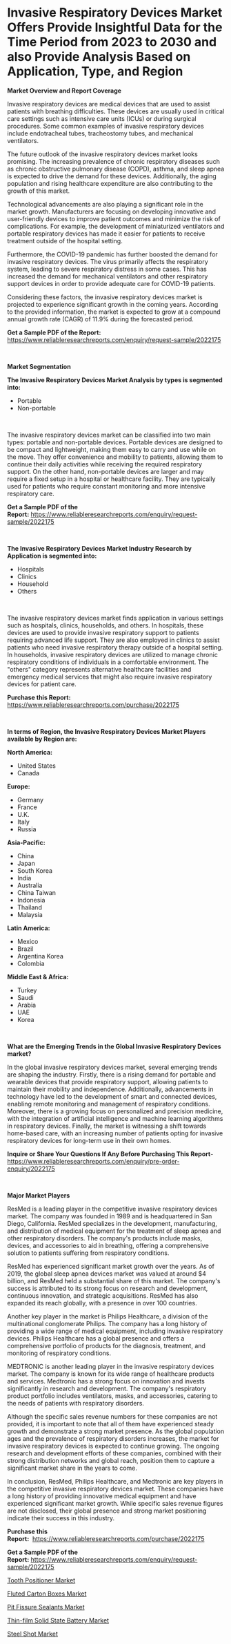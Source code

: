 <p><h1>Invasive Respiratory Devices Market Offers Provide Insightful Data for the Time Period from 2023 to 2030 and also Provide Analysis Based on Application, Type, and Region</h1></p><p><strong>Market Overview and Report Coverage</strong></p>
<p><p>Invasive respiratory devices are medical devices that are used to assist patients with breathing difficulties. These devices are usually used in critical care settings such as intensive care units (ICUs) or during surgical procedures. Some common examples of invasive respiratory devices include endotracheal tubes, tracheostomy tubes, and mechanical ventilators.</p><p>The future outlook of the invasive respiratory devices market looks promising. The increasing prevalence of chronic respiratory diseases such as chronic obstructive pulmonary disease (COPD), asthma, and sleep apnea is expected to drive the demand for these devices. Additionally, the aging population and rising healthcare expenditure are also contributing to the growth of this market.</p><p>Technological advancements are also playing a significant role in the market growth. Manufacturers are focusing on developing innovative and user-friendly devices to improve patient outcomes and minimize the risk of complications. For example, the development of miniaturized ventilators and portable respiratory devices has made it easier for patients to receive treatment outside of the hospital setting.</p><p>Furthermore, the COVID-19 pandemic has further boosted the demand for invasive respiratory devices. The virus primarily affects the respiratory system, leading to severe respiratory distress in some cases. This has increased the demand for mechanical ventilators and other respiratory support devices in order to provide adequate care for COVID-19 patients.</p><p>Considering these factors, the invasive respiratory devices market is projected to experience significant growth in the coming years. According to the provided information, the market is expected to grow at a compound annual growth rate (CAGR) of 11.9% during the forecasted period.</p></p>
<p><strong>Get a Sample PDF of the Report:</strong> <a href="https://www.reliableresearchreports.com/enquiry/request-sample/2022175">https://www.reliableresearchreports.com/enquiry/request-sample/2022175</a></p>
<p>&nbsp;</p>
<p><strong>Market Segmentation</strong></p>
<p><strong>The Invasive Respiratory Devices Market Analysis by types is segmented into:</strong></p>
<p><ul><li>Portable</li><li>Non-portable</li></ul></p>
<p>&nbsp;</p>
<p><p>The invasive respiratory devices market can be classified into two main types: portable and non-portable devices. Portable devices are designed to be compact and lightweight, making them easy to carry and use while on the move. They offer convenience and mobility to patients, allowing them to continue their daily activities while receiving the required respiratory support. On the other hand, non-portable devices are larger and may require a fixed setup in a hospital or healthcare facility. They are typically used for patients who require constant monitoring and more intensive respiratory care.</p></p>
<p><strong>Get a Sample PDF of the Report:</strong>&nbsp;<a href="https://www.reliableresearchreports.com/enquiry/request-sample/2022175">https://www.reliableresearchreports.com/enquiry/request-sample/2022175</a></p>
<p>&nbsp;</p>
<p><strong>The Invasive Respiratory Devices Market Industry Research by Application is segmented into:</strong></p>
<p><ul><li>Hospitals</li><li>Clinics</li><li>Household</li><li>Others</li></ul></p>
<p>&nbsp;</p>
<p><p>The invasive respiratory devices market finds application in various settings such as hospitals, clinics, households, and others. In hospitals, these devices are used to provide invasive respiratory support to patients requiring advanced life support. They are also employed in clinics to assist patients who need invasive respiratory therapy outside of a hospital setting. In households, invasive respiratory devices are utilized to manage chronic respiratory conditions of individuals in a comfortable environment. The "others" category represents alternative healthcare facilities and emergency medical services that might also require invasive respiratory devices for patient care.</p></p>
<p><strong>Purchase this Report:</strong>&nbsp; <a href="https://www.reliableresearchreports.com/purchase/2022175">https://www.reliableresearchreports.com/purchase/2022175</a></p>
<p>&nbsp;</p>
<p><strong>In terms of Region, the Invasive Respiratory Devices Market Players available by Region are:</strong></p>
<p>
    <p> <strong> North America: </strong>
        <ul>
            <li>United States</li>
            <li>Canada</li>
        </ul>
        </p> 
    <p> <strong> Europe: </strong>
        <ul>
            <li>Germany</li>
            <li>France</li>
            <li>U.K.</li>
            <li>Italy</li>
            <li>Russia</li>
        </ul>
        </p> 
    <p> <strong> Asia-Pacific: </strong>
        <ul>
            <li>China</li>
            <li>Japan</li>
            <li>South Korea</li>
            <li>India</li>
            <li>Australia</li>
            <li>China Taiwan</li>
            <li>Indonesia</li>
            <li>Thailand</li>
            <li>Malaysia</li>
        </ul>
        </p> 
    <p> <strong> Latin America: </strong>
        <ul>
            <li>Mexico</li>
            <li>Brazil</li>
            <li>Argentina Korea</li>
            <li>Colombia</li>
        </ul>
        </p> 
    <p> <strong> Middle East & Africa: </strong>
        <ul>
            <li>Turkey</li>
            <li>Saudi</li>
            <li>Arabia</li>
            <li>UAE</li>
            <li>Korea</li>
        </ul>
    </p>
    </p>
<p>&nbsp;</p>
<p><strong>What are the Emerging Trends in the Global Invasive Respiratory Devices market?</strong></p>
<p><p>In the global invasive respiratory devices market, several emerging trends are shaping the industry. Firstly, there is a rising demand for portable and wearable devices that provide respiratory support, allowing patients to maintain their mobility and independence. Additionally, advancements in technology have led to the development of smart and connected devices, enabling remote monitoring and management of respiratory conditions. Moreover, there is a growing focus on personalized and precision medicine, with the integration of artificial intelligence and machine learning algorithms in respiratory devices. Finally, the market is witnessing a shift towards home-based care, with an increasing number of patients opting for invasive respiratory devices for long-term use in their own homes.</p></p>
<p><strong>Inquire or Share Your Questions If Any Before Purchasing This Report</strong>- <a href="https://www.reliableresearchreports.com/enquiry/pre-order-enquiry/2022175">https://www.reliableresearchreports.com/enquiry/pre-order-enquiry/2022175</a></p>
<p>&nbsp;</p>
<p><strong>Major Market Players</strong></p>
<p><p>ResMed is a leading player in the competitive invasive respiratory devices market. The company was founded in 1989 and is headquartered in San Diego, California. ResMed specializes in the development, manufacturing, and distribution of medical equipment for the treatment of sleep apnea and other respiratory disorders. The company's products include masks, devices, and accessories to aid in breathing, offering a comprehensive solution to patients suffering from respiratory conditions.</p><p>ResMed has experienced significant market growth over the years. As of 2019, the global sleep apnea devices market was valued at around $4 billion, and ResMed held a substantial share of this market. The company's success is attributed to its strong focus on research and development, continuous innovation, and strategic acquisitions. ResMed has also expanded its reach globally, with a presence in over 100 countries.</p><p>Another key player in the market is Philips Healthcare, a division of the multinational conglomerate Philips. The company has a long history of providing a wide range of medical equipment, including invasive respiratory devices. Philips Healthcare has a global presence and offers a comprehensive portfolio of products for the diagnosis, treatment, and monitoring of respiratory conditions.</p><p>MEDTRONIC is another leading player in the invasive respiratory devices market. The company is known for its wide range of healthcare products and services. Medtronic has a strong focus on innovation and invests significantly in research and development. The company's respiratory product portfolio includes ventilators, masks, and accessories, catering to the needs of patients with respiratory disorders.</p><p>Although the specific sales revenue numbers for these companies are not provided, it is important to note that all of them have experienced steady growth and demonstrate a strong market presence. As the global population ages and the prevalence of respiratory disorders increases, the market for invasive respiratory devices is expected to continue growing. The ongoing research and development efforts of these companies, combined with their strong distribution networks and global reach, position them to capture a significant market share in the years to come.</p><p>In conclusion, ResMed, Philips Healthcare, and Medtronic are key players in the competitive invasive respiratory devices market. These companies have a long history of providing innovative medical equipment and have experienced significant market growth. While specific sales revenue figures are not disclosed, their global presence and strong market positioning indicate their success in this industry.</p></p>
<p><strong>Purchase this Report:</strong>&nbsp;&nbsp;<a href="https://www.reliableresearchreports.com/purchase/2022175">https://www.reliableresearchreports.com/purchase/2022175</a></p>
<p></p>
<p><strong>Get a Sample PDF of the Report:</strong>&nbsp;<a href="https://www.reliableresearchreports.com/enquiry/request-sample/2022175">https://www.reliableresearchreports.com/enquiry/request-sample/2022175</a></p>
<p><p><a href="https://github.com/sndrkn/Market-Research-Report-List-1/blob/main/tooth-positioner-market.md">Tooth Positioner Market</a></p><p><a href="https://medium.com/@anibalstamm1912/fluted-carton-boxes-market-trends-and-market-analysis-forecasted-for-period-2023-2030-7c568aacb95d">Fluted Carton Boxes Market</a></p><p><a href="https://github.com/amae102299/Market-Research-Report-List-1/blob/main/pit-fissure-sealants-market.md">Pit Fissure Sealants Market</a></p><p><a href="https://medium.com/@winonaboehm2023/thin-film-solid-state-battery-market-report-reveals-the-latest-trends-and-growth-opportunities-of-b090e0526e75">Thin-film Solid State Battery Market</a></p><p><a href="https://medium.com/@chiragreportprime4/steel-shot-market-comprehensive-assessment-by-type-application-and-geography-86ecdc639d6e">Steel Shot Market</a></p></p>